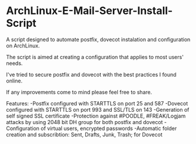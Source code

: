 # ArchLinux-E-Mail-Server-Install-Script

A script designed to automate postfix, dovecot instalation and configuration on ArchLinux.

The script is aimed at creating a configuration that applies to most users' needs.

I've tried to secure postfix and dovecot with the best practices I found online.

If any improvements come to mind please feel free to share.


Features:
  -Postfix configured with STARTTLS on port 25 and 587
  -Dovecot configured with STARTTLS on port 993 and SSL/TLS on 143
  -Generation of self signed SSL certificate 
  -Protection against #POODLE, #FREAK/Logjam attacks by using 2048 bit DH group for both postfix and dovecot
  -Configuration of virtual users, encrypted passwords 
  -Automatic folder creation and subscribtion: Sent, Drafts, Junk, Trash; for Dovecot
